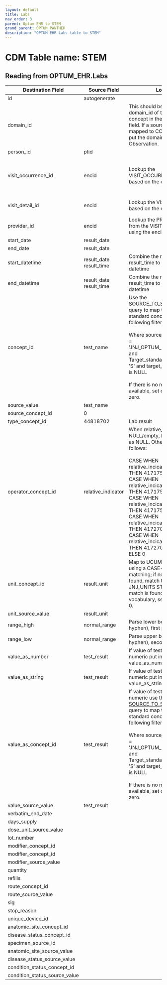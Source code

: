 ```yaml
---
layout: default
title: Labs
nav_order: 3
parent: Optum EHR to STEM
grand_parent: OPTUM_PANTHER
description: "OPTUM EHR Labs table to STEM"
---
```


# CDM Table name: STEM

## Reading from OPTUM_EHR.Labs

|     Destination Field    |     Source Field    |     Logic    |     Comment    |
|-|-|-|-|
| id | autogenerate  | | |
| domain_id |   | This should be the domain_id of the standard concept in the CONCEPT_ID field. If a source code is mapped to CONCEPT_ID 0, put the domain_id as Observation.| |
| person_id | ptid | | |
| visit_occurrence_id | encid | Lookup the VISIT_OCCURRENCE_ID based on the encid |If encid is blank then use result_date to determine which VISIT_OCCURRENCE_ID the record should be associated to|
| visit_detail_id| encid | Lookup the VISIT_DETAIL_ID based on the encid|If encid is blank then leave VISIT_DETAIL_ID blank|
| provider_id |  encid | Lookup the PROVIDER_ID from the VISIT_DETAIL table using the encid|If encid is blank then leave PROVIDER_ID blank|
| start_date | result_date  | | |
| end_date | result_date | | | 
| start_datetime | result_date result_time | Combine the result_date and result_time to create a datetime| |
| end_datetime | result_date result_time | Combine the result_date and result_time to create a datetime| |
| concept_id | test_name |Use the [SOURCE_TO_STANDARD](https://github.com/OHDSI/ETL-LambdaBuilder/blob/master/docs/Standard%20Queries/SOURCE_TO_STANDARD.sql) query to map the code to standard concept(s) with the following filters: <br> <br>  Where source_vocabulary_id = 'JNJ_OPTUM_EHR_LABNAM'  and Target_standard_concept = 'S'  and target_invalid_reason is NULL<br><br>If there is no mapping available, set concept_id to zero.| |
|source_value|test_name|||
| source_concept_id |0 || |
| type_concept_id | 44818702  | Lab result| | 
| operator_concept_id |relative_indicator | When relative_indicator is NULL/empty, leave the value as NULL. Otherwise do as follows:<br><br>CASE WHEN relative_incicator == ‘<=’ THEN 4171754<br>CASE WHEN relative_incicator == ‘>=’ THEN 4171755<br>CASE WHEN relative_incicator == ‘<’ THEN 4171756 <br>CASE WHEN relative_incicator == ‘=’ THEN 4172703 <br>CASE WHEN relative_incicator == ‘>’ THEN 4172704<br>ELSE 0| |
| unit_concept_id | result_unit  | Map to UCUM vocabulary using a CASE-SENSITIVE matching; if no match if found, match to the JNJ_UNITS STCM. If no match is found in either vocabulary, set this field to 0.| |
| unit_source_value | result_unit | | |
| range_high | normal_range | Parse lower bound (split on hyphen), first piece | | 
| range_low | normal_range |Parse upper bound (split on hyphen), second piece | |
| value_as_number | test_result | If value of test_result is numeric put in value_as_number| |
| value_as_string | test_result | If value of test_result is NOT numeric put in value_as_string | |
| value_as_concept_id | test_result |If value of test_result is NOT numeric use the [SOURCE_TO_STANDARD](https://github.com/OHDSI/ETL-LambdaBuilder/blob/master/docs/Standard%20Queries/SOURCE_TO_STANDARD.sql) query to map the code to standard concept(s) with the following filters: <br> <br>  Where source_vocabulary_id = 'JNJ_OPTUM_EHR_LABRES'  and Target_standard_concept = 'S'  and target_invalid_reason is NULL<br><br>If there is no mapping available, set concept_id to zero. | |
| value_source_value | test_result | | |
| verbatim_end_date |   | | |
| days_supply |  | | |
| dose_unit_source_value |  | | |
| lot_number |  | | |
| modifier_concept_id |   | | |
| modifier_concept_id |  | | |
| modifier_source_value |  | | |
| quantity |  | | |
| refills |  | | |
| route_concept_id |  | | |
| route_source_value |  | | |
| sig |   | | |
| stop_reason |  | | |
| unique_device_id |  | | |
| anatomic_site_concept_id |  | | |
| disease_status_concept_id |   | | |
| specimen_source_id | | | |
| anatomic_site_source_value |  | | |
| disease_status_source_value |  | | |
| condition_status_concept_id | | | |
| condition_status_source_value | | | |

